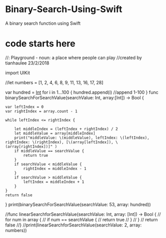 # Binary-Search-Using-Swift
A binary search function using Swift 


# code starts here

//: Playground - noun: a place where people can play
//created by tianhaulee 23/2/2018

import UIKit

//let numbers = [1, 2, 4, 6, 8, 9, 11, 13, 16, 17, 28]

var hundred = [Int]()
for i in 1...100 {
    hundred.append(i) //append 1-100
}
func binarySearchForSearchValue(searchValue: Int, array:[Int]) -> Bool {
    
    var leftIndex = 0
    var rightIndex = array.count - 1
    
    while leftIndex <= rightIndex {
        
        let middleIndex = (leftIndex + rightIndex) / 2
        let middleValue = array[middleIndex]
        print("middleValue: \(middleValue), leftIndex: \(leftIndex), rightIndex: \(rightIndex), [\(array[leftIndex]), \(array[rightIndex])]" )
        if middleValue == searchValue {
            return true
        }
        if searchValue < middleValue {
            rightIndex = middleIndex - 1
        }
        if searchValue > middleValue {
            leftIndex = middleIndex + 1
        }
    }
    return false
}
print(binarySearchForSearchValue(searchValue: 53, array: hundred))


//func linearSearchforSearchValue(searchValue: Int, array: [Int]) -> Bool {
//    for num in array {
//        if num == searchValue {
//            return true
//        }
//    }
//    return false
//}
//print(linearSearchforSearchValue(searchValue: 2, array: numbers))

